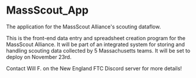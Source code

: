 # MassScout_App
The application for the MassScout Alliance's scouting dataflow.

This is the front-end data entry and spreadsheet creation program for the MassScout Alliance. It will be part of an integrated system for storing and handling scouting data collected by 5 Massachusetts teams. It will be set to deploy on November 23rd.

Contact Will F. on the New England FTC Discord server for more details!
